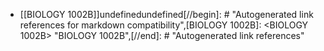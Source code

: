 - [[BIOLOGY 1002B]]undefinedundefined[//begin]: # "Autogenerated link references for markdown compatibility",[BIOLOGY 1002B]: <BIOLOGY 1002B> "BIOLOGY 1002B",[//end]: # "Autogenerated link references"